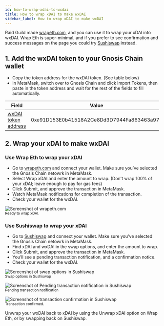 ```yaml
---
id: how-to-wrap-xdai-to-wxdai
title: How to wrap xDAI to make wxDAI
sidebar_label: How to wrap xDAI to make wxDAI
---
```


Raid Guild made [wrapeth.com](wrapeth.com), and you can use it to wrap your xDAI into wxDAI. Wrap Eth is super-minimal, and if you prefer to see confirmation and success messages on the page you could try [Sushiswap](https://app.sushi.com/swap) instead.

## 1. Add the wxDAI token to your Gnosis Chain wallet

* Copy the token address for the wxDAI token. (See table below)
* In MetaMask, switch over to Gnosis Chain and click Import Tokens, then paste in the token address and wait for the rest of the fields to fill automatically.

| Field | Value |
| -------- | -------- |
| [wxDAI token address](https://blockscout.com/xdai/mainnet/token/0xe91D153E0b41518A2Ce8Dd3D7944Fa863463a97d/token-transfers "Wrapped xDAI token on blockscout.com")     | 0xe91D153E0b41518A2Ce8Dd3D7944Fa863463a97d    |

## 2. Wrap your xDAI to make wxDAI

### Use Wrap Eth to wrap your xDAI 

* Go to [wrapeth.com](wrapeth.com) and connect your wallet. Make sure you’ve selected the Gnosis Chain netowrk in MetaMask.
* Select Wrap xDAI and enter the amount to wrap. (Don't wrap 100% of your xDAI; leave enough to pay for gas fees)
* Click Submit, and approve the transaction in MetaMask.
* Watch MetaMask notifications for completion of the transaction.
* Check your wallet for the wxDAI.

![Screenshot of wrapeth.com](https://i.imgur.com/qzX6p89.png)
<br><small>Ready to wrap xDAI.</small>

### Use Sushiswap to wrap your xDAI

* Go to [Sushiswap](https://app.sushi.com/swap) and connect your wallet. Make sure you’ve selected the Gnosis Chain netowrk in MetaMask.
* Find xDAI and wxDAI in the swap options, and enter the amount to wrap.
* Click Submit, and approve the transaction in MetaMask.
* You’ll see a pending transaction notification, and a confirmation notice.
* Check your wallet for the wxDAI.

![Screenshot of swap options in Sushiswap](https://i.imgur.com/MGffVYM.png)
<br><small>Swap options in Sushiswap</small>

![Screenshot of Pending transaction notification in Sushiswap](https://i.imgur.com/4s7A8i8.png)
<br><small>Pending transaction notification</small>

![Screenshot of transaction confirmation in Sushiswap](https://i.imgur.com/Ma42deX.png)
<br><small>Transaction confirmed.</small>

Unwrap your wxDAI back to xDAI by using the Unwrap xDAI option on Wrap Eth, or by swapping back on Sushiswap.
